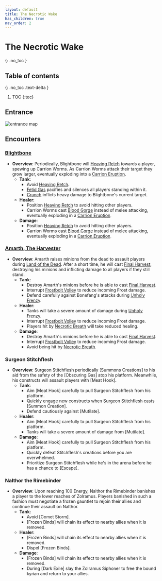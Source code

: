 ```yaml
---
layout: default
title: The Necrotic Wake
has_children: true
nav_order: 2
---
```


# The Necrotic Wake
{: .no_toc }

## Table of contents
{: .no_toc .text-delta }

1. TOC
{:toc}

## Entrance

![entrance map](https://wow.zamimg.com/images/wow/maps/beta/original/10534.jpg?36216)

## Encounters

### [Blightbone](The_Necrotic_Wake/Blightbone.html)

- **Overview**: Periodically, Blightbone will [Heaving Retch](The_Necrotic_Wake/Blightbone.html#heaving-retch) towards a player, spewing up Carrion Worms.
As Carrion Worms attack their target they grow larger, eventually exploding into a [Carrion Eruption](The_Necrotic_Wake/Blightbone.html#carrion-eruption).
  - **Tank**:
    - Avoid [Heaving Retch](The_Necrotic_Wake/Blightbone.html#heaving-retch).
    - [Fetid Gas](The_Necrotic_Wake/Blightbone.html#fetid-gas) pacifies and silences all players standing within it.
    - [Crunch](The_Necrotic_Wake/Blightbone.html#crunch) inflicts heavy damage to Blightbone's current target.
  - **Healer**:
    - Position [Heaving Retch](The_Necrotic_Wake/Blightbone.html#heaving-retch) to avoid hitting other players.
    - Carrion Worms cast [Blood Gorge](The_Necrotic_Wake/Blightbone.html#blood-gorge) instead of melee attacking, eventually exploding in a [Carrion Eruption](The_Necrotic_Wake/Blightbone.html#carrion-eruption).
  - **Damage**:
    - Position [Heaving Retch](The_Necrotic_Wake/Blightbone.html#heaving-retch) to avoid hitting other players.
    - Carrion Worms cast [Blood Gorge](The_Necrotic_Wake/Blightbone.html#blood-gorge) instead of melee attacking, eventually exploding in a [Carrion Eruption](The_Necrotic_Wake/Blightbone.html#carrion-eruption).

### [Amarth, The Harvester](The_Necrotic_Wake/Amarth_The_Harvester.html)

- **Overview**: Amarth raises minions from the dead to assault players during [Land of the Dead](The_Necrotic_Wake/Amarth_The_Harvester.html#land-of-the-dead). After a short time, he will cast [Final Harvest](The_Necrotic_Wake/Amarth_The_Harvester.html#final-harvest), destroying his minions and inflicting damage to all players if they still stand.
  - **Tank**:
    - Destroy Amarth's minions before he is able to cast [Final Harvest](The_Necrotic_Wake/Amarth_The_Harvester.html#final-harvest).
    - Interrupt [Frostbolt Volley](The_Necrotic_Wake/Amarth_The_Harvester.html#land-of-the-dead) to reduce incoming Frost damage.
    - Defend carefully against Bonefang's attacks during [Unholy Frenzy](The_Necrotic_Wake/Amarth_The_Harvester.html#unholy-frenzy).
  - **Healer**:
    - Tanks will take a severe amount of damage during [Unholy Frenzy](The_Necrotic_Wake/Amarth_The_Harvester.html#unholy-frenzy).
    - Interrupt [Frostbolt Volley](The_Necrotic_Wake/Amarth_The_Harvester.html#land-of-the-dead) to reduce incoming Frost damage.
    - Players hit by [Necrotic Breath](The_Necrotic_Wake/Amarth_The_Harvester.html#necrotic-breath) will take reduced healing.
  - **Damage**:
    - Destroy Amarth's minions before he is able to cast [Final Harvest](The_Necrotic_Wake/Amarth_The_Harvester.html#final-harvest).
    - Interrupt [Frostbolt Volley](The_Necrotic_Wake/Amarth_The_Harvester.html#land-of-the-dead) to reduce incoming Frost damage.
    - Avoid being hit by [Necrotic Breath](The_Necrotic_Wake/Amarth_The_Harvester.html#necrotic-breath).

### Surgeon Stitchflesh


- **Overview**: Surgeon Stitchflesh periodically [Summons Creations] to his aid from the safety of the [Obscuring Gas] atop his platform. Meanwhile, his constructs will assault players with [Meat Hook].
  - **Tank**:
    - Aim [Meat Hook] carefully to pull Surgeon Stitchflesh from his platform.
    - Quickly engage new constructs when Surgeon Stitchflesh casts [Summon Creation].
    - Defend cautiously against [Mutilate].
  - **Healer**:
    - Aim [Meat Hook] carefully to pull Surgeon Stitchflesh from his platform.
    - Tanks will take a severe amount of damage from [Mutilate].
  - **Damage**:
    - Aim [Meat Hook] carefully to pull Surgeon Stitchflesh from his platform.
    - Quickly defeat Stitchflesh's creations before you are overwhelmed.
    - Prioritize Surgeon Stitchflesh while he's in the arena before he has a chance to [Escape].

### Nalthor the Rimebinder


- **Overview**: Upon reaching 100 Energy, Nalthor the Rimebinder banishes a player to the lower reaches of Zolramus. Players banished in such a fashion must negotiate a frozen gauntlet to rejoin their allies and continue their assault on Nalthor.
  - **Tank**:
    - Avoid [Comet Storm].
    - [Frozen Binds] will chain its effect to nearby allies when it is removed.
  - **Healer**:
    - [Frozen Binds] will chain its effect to nearby allies when it is removed.
    - Dispel [Frozen Binds].
  - **Damage**:
    - [Frozen Binds] will chain its effect to nearby allies when it is removed.
    - During [Dark Exile] slay the Zolramus Siphoner to free the bound kyrian and return to your allies.



